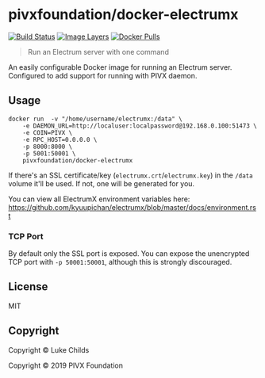 ﻿
# pivxfoundation/docker-electrumx
[![Build Status](https://travis-ci.org/pivxfoundation/docker-electrumx.svg?branch=master)](https://travis-ci.org/pivxfoundation/docker-electrumx)
[![Image Layers](https://images.microbadger.com/badges/image/pivxfoundation/docker-electrumx.svg)](https://microbadger.com/images/pivxfoundation/docker-electrumx)
[![Docker Pulls](https://img.shields.io/docker/pulls/pivxfoundation/docker-electrumx.svg)](https://hub.docker.com/r/pivxfoundation/docker-electrumx/)

> Run an Electrum server with one command

An easily configurable Docker image for running an Electrum server. Configured to add support for running with PIVX daemon.

## Usage

```
docker run  -v "/home/username/electrumx:/data" \
    -e DAEMON_URL=http://localuser:localpassword@192.168.0.100:51473 \
    -e COIN=PIVX \
    -e RPC_HOST=0.0.0.0 \
    -p 8000:8000 \
    -p 5001:50001 \
    pivxfoundation/docker-electrumx
```

If there's an SSL certificate/key (`electrumx.crt`/`electrumx.key`) in the `/data` volume it'll be used. If not, one will be generated for you.

You can view all ElectrumX environment variables here: https://github.com/kyuupichan/electrumx/blob/master/docs/environment.rst

### TCP Port

By default only the SSL port is exposed. You can expose the unencrypted TCP port with `-p 50001:50001`, although this is strongly discouraged.


## License

MIT

## Copyright

Copyright © Luke Childs

Copyright © 2019 PIVX Foundation
